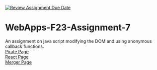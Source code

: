 [![Review Assignment Due Date](https://classroom.github.com/assets/deadline-readme-button-24ddc0f5d75046c5622901739e7c5dd533143b0c8e959d652212380cedb1ea36.svg)](https://classroom.github.com/a/Kv-XePEp)
# WebApps-F23-Assignment-7
An assignment on java script modifying the DOM and using anonymous callback functions.
<br>
[Pirate Page](https://44-563-webapps-f23.github.io/44563-webapps-f23-assignment7-Skr299/pirate.html)
<br>
[React Page](https://44-563-webapps-f23.github.io/44563-webapps-f23-assignment7-Skr299/react.html)
<br>
[Merger Page](https://44-563-webapps-f23.github.io/44563-webapps-f23-assignment7-Skr299/merger.html)